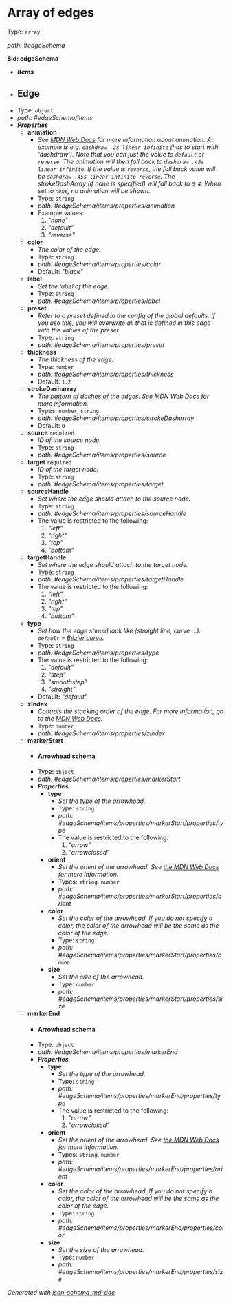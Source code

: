 # Array of edges

Type: `array`

<i id="edgeSchema">path: #edgeSchema</i>

<b id="edgeschema">&#36;id: edgeSchema</b>

 - **_Items_**
 - ## Edge
 - Type: `object`
 - <i id="edgeSchema/items">path: #edgeSchema/items</i>
 - **_Properties_**
	 - <b id="#edgeSchema/items/properties/animation">animation</b>
		 - _See [MDN Web Docs](https://developer.mozilla.org/en-US/docs/Web/CSS/animation) for more information about animation. An example is e.g. `dashdraw .2s linear infinite` (has to start with 'dashdraw'). Note that you can just the value to `default` or `reverse`. The animation will then fall back to `dashdraw .45s linear infinite`. If the value is `reverse`, the fall back value will be `dashdraw .45s linear infinite reverse`. The strokeDashArray (if none is specified) will fall back to `6 4`. When set to `none`, no animation will be shown._
		 - Type: `string`
		 - <i id="edgeSchema/items/properties/animation">path: #edgeSchema/items/properties/animation</i>
		 - Example values: 
			 1. _"none"_
			 2. _"default"_
			 3. _"reverse"_
	 - <b id="#edgeSchema/items/properties/color">color</b>
		 - _The color of the edge._
		 - Type: `string`
		 - <i id="edgeSchema/items/properties/color">path: #edgeSchema/items/properties/color</i>
		 - Default: _"black"_
	 - <b id="#edgeSchema/items/properties/label">label</b>
		 - _Set the label of the edge._
		 - Type: `string`
		 - <i id="edgeSchema/items/properties/label">path: #edgeSchema/items/properties/label</i>
	 - <b id="#edgeSchema/items/properties/preset">preset</b>
		 - _Refer to a preset defined in the config of the global defaults. If you use this, you will overwrite all that is defined in this edge with the values of the preset._
		 - Type: `string`
		 - <i id="edgeSchema/items/properties/preset">path: #edgeSchema/items/properties/preset</i>
	 - <b id="#edgeSchema/items/properties/thickness">thickness</b>
		 - _The thickness of the edge._
		 - Type: `number`
		 - <i id="edgeSchema/items/properties/thickness">path: #edgeSchema/items/properties/thickness</i>
		 - Default: `1.2`
	 - <b id="#edgeSchema/items/properties/strokeDasharray">strokeDasharray</b>
		 - _The pattern of dashes of the edges. See [MDN Web Docs](https://developer.mozilla.org/en-US/docs/Web/SVG/Attribute/stroke-dasharray#example) for more information._
		 - Types: `number`, `string`
		 - <i id="edgeSchema/items/properties/strokeDasharray">path: #edgeSchema/items/properties/strokeDasharray</i>
		 - Default: `0`
	 - <b id="#edgeSchema/items/properties/source">source</b> `required`
		 - _ID of the source node._
		 - Type: `string`
		 - <i id="edgeSchema/items/properties/source">path: #edgeSchema/items/properties/source</i>
	 - <b id="#edgeSchema/items/properties/target">target</b> `required`
		 - _ID of the target node._
		 - Type: `string`
		 - <i id="edgeSchema/items/properties/target">path: #edgeSchema/items/properties/target</i>
	 - <b id="#edgeSchema/items/properties/sourceHandle">sourceHandle</b>
		 - _Set where the edge should attach to the source node._
		 - Type: `string`
		 - <i id="edgeSchema/items/properties/sourceHandle">path: #edgeSchema/items/properties/sourceHandle</i>
		 - The value is restricted to the following: 
			 1. _"left"_
			 2. _"right"_
			 3. _"top"_
			 4. _"bottom"_
	 - <b id="#edgeSchema/items/properties/targetHandle">targetHandle</b>
		 - _Set where the edge should attach to the target node._
		 - Type: `string`
		 - <i id="edgeSchema/items/properties/targetHandle">path: #edgeSchema/items/properties/targetHandle</i>
		 - The value is restricted to the following: 
			 1. _"left"_
			 2. _"right"_
			 3. _"top"_
			 4. _"bottom"_
	 - <b id="#edgeSchema/items/properties/type">type</b>
		 - _Set how the edge should look like (straight line, curve ...). `default` = [Bézier curve](https://en.wikipedia.org/wiki/B%C3%A9zier_curve)._
		 - Type: `string`
		 - <i id="edgeSchema/items/properties/type">path: #edgeSchema/items/properties/type</i>
		 - The value is restricted to the following: 
			 1. _"default"_
			 2. _"step"_
			 3. _"smoothstep"_
			 4. _"straight"_
		 - Default: _"default"_
	 - <b id="#edgeSchema/items/properties/zIndex">zIndex</b>
		 - _Controls the stacking order of the edge. For more information, go to the [MDN Web Docs](https://developer.mozilla.org/en-US/docs/Web/CSS/z-index)._
		 - Type: `number`
		 - <i id="edgeSchema/items/properties/zIndex">path: #edgeSchema/items/properties/zIndex</i>
	 - <b id="#edgeSchema/items/properties/markerStart">markerStart</b>
		 - #### Arrowhead schema
		 - Type: `object`
		 - <i id="edgeSchema/items/properties/markerStart">path: #edgeSchema/items/properties/markerStart</i>
		 - **_Properties_**
			 - <b id="#edgeSchema/items/properties/markerStart/properties/type">type</b>
				 - _Set the type of the arrowhead._
				 - Type: `string`
				 - <i id="edgeSchema/items/properties/markerStart/properties/type">path: #edgeSchema/items/properties/markerStart/properties/type</i>
				 - The value is restricted to the following: 
					 1. _"arrow"_
					 2. _"arrowclosed"_
			 - <b id="#edgeSchema/items/properties/markerStart/properties/orient">orient</b>
				 - _Set the orient of the arrowhead. See [the MDN Web Docs](https://developer.mozilla.org/en-US/docs/Web/SVG/Attribute/orient) for more information._
				 - Types: `string`, `number`
				 - <i id="edgeSchema/items/properties/markerStart/properties/orient">path: #edgeSchema/items/properties/markerStart/properties/orient</i>
			 - <b id="#edgeSchema/items/properties/markerStart/properties/color">color</b>
				 - _Set the color of the arrowhead. If you do not specify a color, the color of the arrowhead will be the same as the color of the edge._
				 - Type: `string`
				 - <i id="edgeSchema/items/properties/markerStart/properties/color">path: #edgeSchema/items/properties/markerStart/properties/color</i>
			 - <b id="#edgeSchema/items/properties/markerStart/properties/size">size</b>
				 - _Set the size of the arrowhead._
				 - Type: `number`
				 - <i id="edgeSchema/items/properties/markerStart/properties/size">path: #edgeSchema/items/properties/markerStart/properties/size</i>
	 - <b id="#edgeSchema/items/properties/markerEnd">markerEnd</b>
		 - #### Arrowhead schema
		 - Type: `object`
		 - <i id="edgeSchema/items/properties/markerEnd">path: #edgeSchema/items/properties/markerEnd</i>
		 - **_Properties_**
			 - <b id="#edgeSchema/items/properties/markerEnd/properties/type">type</b>
				 - _Set the type of the arrowhead._
				 - Type: `string`
				 - <i id="edgeSchema/items/properties/markerEnd/properties/type">path: #edgeSchema/items/properties/markerEnd/properties/type</i>
				 - The value is restricted to the following: 
					 1. _"arrow"_
					 2. _"arrowclosed"_
			 - <b id="#edgeSchema/items/properties/markerEnd/properties/orient">orient</b>
				 - _Set the orient of the arrowhead. See [the MDN Web Docs](https://developer.mozilla.org/en-US/docs/Web/SVG/Attribute/orient) for more information._
				 - Types: `string`, `number`
				 - <i id="edgeSchema/items/properties/markerEnd/properties/orient">path: #edgeSchema/items/properties/markerEnd/properties/orient</i>
			 - <b id="#edgeSchema/items/properties/markerEnd/properties/color">color</b>
				 - _Set the color of the arrowhead. If you do not specify a color, the color of the arrowhead will be the same as the color of the edge._
				 - Type: `string`
				 - <i id="edgeSchema/items/properties/markerEnd/properties/color">path: #edgeSchema/items/properties/markerEnd/properties/color</i>
			 - <b id="#edgeSchema/items/properties/markerEnd/properties/size">size</b>
				 - _Set the size of the arrowhead._
				 - Type: `number`
				 - <i id="edgeSchema/items/properties/markerEnd/properties/size">path: #edgeSchema/items/properties/markerEnd/properties/size</i>

_Generated with [json-schema-md-doc](https://brianwendt.github.io/json-schema-md-doc/)_